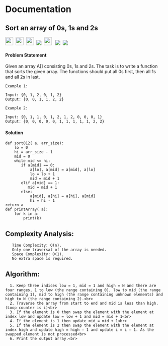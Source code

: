 # Documentation

## Sort an array of 0s, 1s and 2s

<a><img src= "https://img.shields.io/badge/-Microsoft-orange" height="25">&nbsp;&nbsp;<img src= 
"https://img.shields.io/badge/-Amazon-blue" height="25">&nbsp;&nbsp;<img src= "https://img.shields.io/badge/-Adobe-green" height="25">&nbsp;&nbsp;<img src= "https://img.shields.io/badge/-Paytm-navy" >&nbsp;&nbsp;<img src= "https://img.shields.io/badge/-geeksforgeeks-violet" height="25">
&nbsp;&nbsp;<img src= "https://img.shields.io/badge/-CPP-red">&nbsp;&nbsp;<img src= "https://img.shields.io/badge/-Python-brightgreen"></a>


#### Problem Statement 
Given an array A[] consisting 0s, 1s and 2s. The task is to write a function that sorts the given array. The functions should put all 0s first, then all 1s and all 2s in last.

    Example 1:

    Input: {0, 1, 2, 0, 1, 2}
    Output: {0, 0, 1, 1, 2, 2}
    
    Example 2:
    
    Input: {0, 1, 1, 0, 1, 2, 1, 2, 0, 0, 0, 1}
    Output: {0, 0, 0, 0, 0, 1, 1, 1, 1, 1, 2, 2}

#### Solution
    def sort012( a, arr_size): 
        lo = 0
        hi = arr_size - 1
        mid = 0
        while mid <= hi: 
           if a[mid] == 0: 
               a[lo], a[mid] = a[mid], a[lo] 
               lo = lo + 1
               mid = mid + 1
           elif a[mid] == 1: 
              mid = mid + 1
           else: 
               a[mid], a[hi] = a[hi], a[mid]  
               hi = hi - 1  
    return a
    def printArray( a): 
        for k in a: 
            print(k)
            
## Complexity Analysis:
       Time Complexity: O(n). 
       Only one traversal of the array is needed.
       Space Complexity: O(1). 
       No extra space is required.

## Algorithm:<br>
      1. Keep three indices low = 1, mid = 1 and high = N and there are four ranges, 1 to low (the range containing 0), low to mid (the range containing 1), mid to high (the range containing unknown elements) and high to N (the range containing 2).<br>
      2. Traverse the array from start to end and mid is less than high. (Loop counter is i)<br>
      3. If the element is 0 then swap the element with the element at index low and update low = low + 1 and mid = mid + 1<br>      
      4. If the element is 1 then update mid = mid + 1<br>
      5. If the element is 2 then swap the element with the element at index high and update high = high – 1 and update i = i – 1. As the swapped element is not processed<br>
      6. Print the output array.<br>